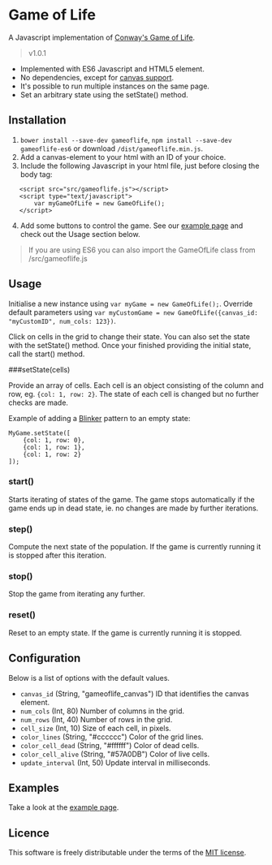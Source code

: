 # Game of Life
A Javascript implementation of [Conway's Game of Life](https://en.wikipedia.org/wiki/Conway%27s_Game_of_Life).
>v1.0.1

* Implemented with ES6 Javascript and HTML5 <canvas> element.
* No dependencies, except for [canvas support](http://caniuse.com/#feat=canvas).
* It's possible to run multiple instances on the same page.
* Set an arbitrary state using the setState() method.

## Installation
1. `bower install --save-dev gameoflife`, `npm install --save-dev gameoflife-es6` or download `/dist/gameoflife.min.js`.
2. Add a canvas-element to your html with an ID of your choice.  
3. Include the following Javascript in your html file, just before closing the body tag:
 ```
    <script src="src/gameoflife.js"></script>
    <script type="text/javascript">
        var myGameOfLife = new GameOfLife();
    </script>
``` 
4. Add some buttons to control the game. See our [example page](http://htmlpreview.github.io/?https://github.com/barryvanveen/gameoflife/blob/master/example.html) and check out the Usage section below.

>If you are using ES6 you can also import the GameOfLife class from /src/gameoflife.js

## Usage
Initialise a new instance using `var myGame = new GameOfLife();`. Override default parameters using `var myCustomGame
 = new GameOfLife({canvas_id: "myCustomID", num_cols: 123})`.
 
Click on cells in the grid to change their state. You can also set the state with the setState() method. Once your 
finished providing the initial state, call the start() method. 
 
###setState(cells)

Provide an array of cells. Each cell is an object consisting of the column and row, eg. `{col: 1, row: 2}`. The state
 of each cell is changed but no further checks are made. 
 
Example of adding a [Blinker](http://www.conwaylife.com/wiki/Blinker) pattern to an empty state:
```
MyGame.setState([
    {col: 1, row: 0},
    {col: 1, row: 1},
    {col: 1, row: 2}
]);
```

### start()
Starts iterating of states of the game. The game stops automatically if the game ends up in dead state, ie. no 
changes are made by further iterations. 

### step()
Compute the next state of the population. If the game is currently running it is stopped after this iteration. 

### stop()
Stop the game from iterating any further.

### reset()
Reset to an empty state. If the game is currently running it is stopped.

## Configuration
Below is a list of options with the default values.

* `canvas_id` (String, "gameoflife_canvas") ID that identifies the canvas element. 
* `num_cols` (Int, 80) Number of columns in the grid.  
* `num_rows` (Int, 40) Number of rows in the grid.
* `cell_size` (Int, 10) Size of each cell, in pixels.
* `color_lines` (String, "#cccccc") Color of the grid lines.
* `color_cell_dead` (String, "#ffffff") Color of dead cells.
* `color_cell_alive` (String, "#57A0DB") Color of live cells.
* `update_interval` (Int, 50) Update interval in milliseconds.

## Examples
Take a look at the [example page](http://htmlpreview.github.io/?https://github.com/barryvanveen/gameoflife/blob/master/example.html).

## Licence
This software is freely distributable under the terms of the [MIT license](LICENCE).
